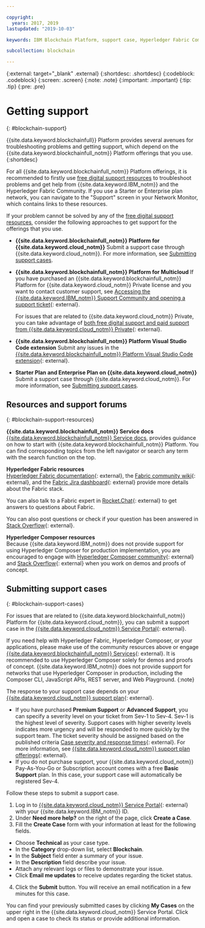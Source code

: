 ```yaml
---

copyright:
  years: 2017, 2019
lastupdated: "2019-10-03"

keywords: IBM Blockchain Platform, support case, Hyperledger Fabric Community, Cloud tickets, Rocket Chat, dWAnswers

subcollection: blockchain

---
```


{:external: target="_blank" .external}
{:shortdesc: .shortdesc}
{:codeblock: .codeblock}
{:screen: .screen}
{:note: .note}
{:important: .important}
{:tip: .tip}
{:pre: .pre}

# Getting support
{: #blockchain-support}

{{site.data.keyword.blockchainfull}} Platform provides several avenues for troubleshooting problems and getting support, which depend on the {{site.data.keyword.blockchainfull_notm}} Platform offerings that you use.
{:shortdesc}

For all {{site.data.keyword.blockchainfull_notm}} Platform offerings, it is recommended to firstly use [free digital support resources](/docs/services/blockchain?topic=blockchain-blockchain-support#blockchain-support-resources) to troubleshoot problems and get help from {{site.data.keyword.IBM_notm}} and the Hyperledger Fabric Community. If you use a Starter or Enterprise plan network, you can navigate to the "Support" screen in your Network Monitor, which contains links to these resources.

If your problem cannot be solved by any of the [free digital support resources](/docs/services/blockchain?topic=blockchain-blockchain-support#blockchain-support-resources), consider the following approaches to get support for the offerings that you use.

- **{{site.data.keyword.blockchainfull_notm}} Platform for {{site.data.keyword.cloud_notm}}**
  Submit a support case through {{site.data.keyword.cloud_notm}}. For more information, see [Submitting support cases](/docs/services/blockchain?topic=blockchain-blockchain-support#blockchain-support-cases).

- **{{site.data.keyword.blockchainfull_notm}} Platform for Multicloud**
  If you have purchased an {{site.data.keyword.blockchainfull_notm}} Platform for {{site.data.keyword.cloud_notm}} Private license and you want to contact customer support, see [Accessing the {{site.data.keyword.IBM_notm}} Support Community and opening a support ticket](http://www.ibm.com/support/docview.wss?uid=ibm10740041){: external}.

  For issues that are related to {{site.data.keyword.cloud_notm}} Private, you can take advantage of [both free digital support and paid support from {{site.data.keyword.cloud_notm}} Private](https://www.ibm.com/developerworks/community/blogs/fe25b4ef-ea6a-4d86-a629-6f87ccf4649e/entry/Learn_more_about_IBM_Cloud_Private_Support?lang=en_us){: external}.

- **{{site.data.keyword.blockchainfull_notm}} Platform Visual Studio Code extension**
  Submit any issues in the [{{site.data.keyword.blockchainfull_notm}} Platform Visual Studio Code extension](https://github.com/IBM-Blockchain/blockchain-vscode-extension/issues){: external}.

- **Starter Plan and Enterprise Plan on {{site.data.keyword.cloud_notm}}**
  Submit a support case through {{site.data.keyword.cloud_notm}}. For more information, see [Submitting support cases](/docs/services/blockchain?topic=blockchain-blockchain-support#blockchain-support-cases).

## Resources and support forums
{: #blockchain-support-resources}

**{{site.data.keyword.blockchainfull_notm}} Service docs**
  [{{site.data.keyword.blockchainfull_notm}} Service docs](/docs/services/blockchain?topic=blockchain-get-started-ibp#get-started-ibp), provides guidance on how to start with {{site.data.keyword.blockchainfull_notm}} Platform. You can find corresponding topics from the left navigator or search any term with the search function on the top.

**Hyperledger Fabric resources**  
  [Hyperledger Fabric documentation](https://hyperledger-fabric.readthedocs.io/en/release-1.4/){: external}, the [Fabric community wiki](https://wiki.hyperledger.org/display/fabric){: external}, and the [Fabric Jira dashboard](https://jira.hyperledger.org/secure/Dashboard.jspa?selectPageId=10104){: external} provide more details about the Fabric stack.

  You can also talk to a Fabric expert in [Rocket.Chat](https://chat.hyperledger.org/channel/fabric){: external} to get answers to questions about Fabric.

  You can also post questions or check if your question has been answered in [Stack Overflow](https://stackoverflow.com/questions/tagged/hyperledger-fabric){: external}.

**Hyperledger Composer resources**  
  Because {{site.data.keyword.IBM_notm}} does not provide support for using Hyperledger Composer for production implementation, you are encouraged to engage with [Hyperledger Composer community](https://chat.hyperledger.org/channel/composer){: external} and [Stack Overflow](https://stackoverflow.com/questions/tagged/hyperledger-composer){: external} when you work on demos and proofs of concept.

## Submitting support cases
{: #blockchain-support-cases}

For issues that are related to {{site.data.keyword.blockchainfull_notm}} Platform for {{site.data.keyword.cloud_notm}}, you can submit a support case in the [{{site.data.keyword.cloud_notm}} Service Portal](https://cloud.ibm.com/unifiedsupport/supportcenter){: external}.

If you need help with Hyperledger Fabric, Hyperledger Composer, or your applications, please make use of the community resources above or engage [{{site.data.keyword.blockchainfull_notm}} Services](https://www.ibm.com/blockchain/services){: external}. It is recommended to use Hyperledger Composer solely for demos and proofs of concept. {{site.data.keyword.IBM_notm}} does not provide support for networks that use Hyperledger Composer in production, including the Composer CLI, JavaScript APIs, REST server, and Web Playground.
{:note}

The response to your support case depends on your [{{site.data.keyword.cloud_notm}} support plan](/docs/get-support?topic=get-support-support-plans#support-plans){: external}.

- If you have purchased **Premium Support** or **Advanced Support**, you can specify a severity level on your ticket from Sev-1 to Sev-4. Sev-1 is the highest level of severity. Support cases with higher severity levels indicates more urgency and will be responded to more quickly by the support team. The ticket severity should be assigned based on the published criteria  [Case severity and response times](/docs/get-support?topic=get-support-support-case-severity#support-case-severity){: external}.  For more information, see [{{site.data.keyword.cloud_notm}} support plan offerings](/docs/get-support?topic=get-support-support-plans#support-plans){: external}.  
- If you do not purchase support, your {{site.data.keyword.cloud_notm}} Pay-As-You-Go or Subscription account comes with a free **Basic Support** plan. In this case, your support case will automatically be registered Sev-4.

Follow these steps to submit a support case.

1. Log in to [{{site.data.keyword.cloud_notm}} Service Portal](https://cloud.ibm.com/unifiedsupport/supportcenter){: external} with your {{site.data.keyword.IBM_notm}} ID.
2. Under **Need more help?** on the right of the page, click **Create a Case**.
3. Fill the **Create Case** form with your information at least for the following fields.
  - Choose **Technical** as your case type.
  - In the **Category** drop-down list, select **Blockchain**.
  - In the **Subject** field enter a summary of your issue.
  - In the **Description** field describe your issue.
  - Attach any relevant logs or files to demonstrate your issue.
  - Click **Email me updates** to receive updates regarding the ticket status.
4. Click the **Submit** button.  You will receive an email notification in a few minutes for this case.

You can find your previously submitted cases by clicking **My Cases** on the upper right in the {{site.data.keyword.cloud_notm}} Service Portal. Click and open a case to check its status or provide additional information.
